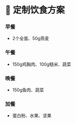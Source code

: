 # 🥗 定制饮食方案

### 早餐
- 2个全蛋、50g燕麦

### 午餐
- 150g鸡胸肉、100g糙米、蔬菜

### 晚餐
- 150g鱼肉、蔬菜

### 加餐
- 蛋白粉、水果、坚果
